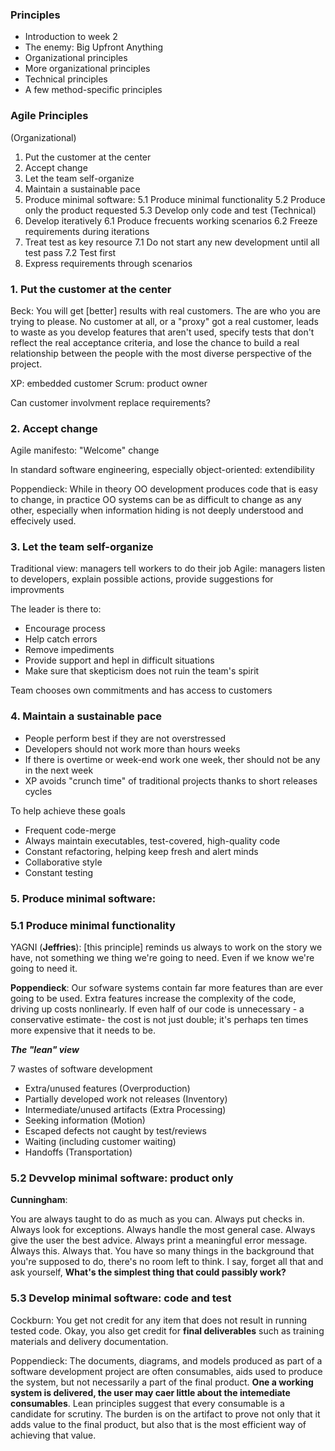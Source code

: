 ### Principles 

* Introduction to week 2 
* The enemy: Big Upfront Anything 
* Organizational principles 
* More organizational principles 
* Technical principles 
* A few method-specific principles

### Agile Principles

(Organizational)
1. Put the customer at the center
2. Accept change
3. Let the team self-organize
4. Maintain a sustainable pace
5. Produce minimal software:
  5.1 Produce minimal functionality
  5.2 Produce only the product requested
  5.3 Develop only code and test
(Technical)
6. Develop iteratively
  6.1 Produce frecuents working scenarios
  6.2 Freeze requirements during iterations
7. Treat test as key resource
  7.1 Do not start any new development until all test pass
  7.2 Test first
8. Express requirements through scenarios


### 1. Put the customer at the center

Beck: You will get [better] results with real customers. The are who you
are trying to please. No customer at all, or a "proxy" got a real 
customer, leads to waste as you develop features that aren't used, specify
tests that don't reflect the real acceptance criteria, and lose the chance
to build a real relationship between the people with the most diverse
perspective of the project.

XP: embedded customer
Scrum: product owner

Can customer involvment replace requirements?

### 2. Accept change

Agile manifesto: "Welcome" change

In standard software engineering, especially object-oriented:
extendibility

Poppendieck: While in theory OO development produces
code that is easy to change, in practice OO systems can be
as difficult to change as any other, especially when information
hiding is not deeply understood and effecively used.




### 3. Let the team self-organize

Traditional view: managers tell workers to do their job
Agile: managers listen to developers, explain possible actions,
provide suggestions for improvments

The leader is there to:

* Encourage process
* Help catch errors
* Remove impediments
* Provide support and hepl in difficult situations
* Make sure that skepticism does not ruin the team's spirit

Team chooses own commitments and has access to customers



### 4. Maintain a sustainable pace

- People perform best if they are not overstressed
- Developers should not work more than hours weeks
- If there is overtime or week-end work one week, ther should not be any in the next week
- XP avoids "crunch time" of traditional projects thanks to short releases cycles

To help achieve these goals
- Frequent code-merge
- Always maintain executables, test-covered, high-quality code
- Constant refactoring, helping keep fresh and alert minds
- Collaborative style
- Constant testing



### 5. Produce minimal software:
###  5.1 Produce minimal functionality

YAGNI (**Jeffries**): [this principle] reminds us always to work on the story we have, not something we thing we're going to need. Even if we know we're going to need it.

**Poppendieck**: Our sofware systems contain far more features than are ever going to be used. Extra features increase the complexity of the code, driving up costs nonlinearly. If even half of our code is unnecessary - a conservative estimate- the cost is not just double; it's perhaps ten times more expensive that it needs to be.

***The "lean" view***

7 wastes of software development

* Extra/unused features (Overproduction)
* Partially developed work not releases (Inventory)
* Intermediate/unused artifacts (Extra Processing)
* Seeking information (Motion)
* Escaped defects not caught by test/reviews
* Waiting (including customer waiting)
* Handoffs (Transportation)

### 5.2 Devvelop minimal software: product only

**Cunningham**:

You are always taught to do as much as you can. Always put checks in. Always look for exceptions. Always handle the most general case. Always give the user the best advice. Always print a meaningful error message. Always this. Always that. You have so many things in the background that you're supposed to do, there's no room left to think. I say, forget all that and ask yourself, **What's the simplest thing that could passibly work?**

### 5.3 Develop minimal software: code and test

Cockburn: You get not credit for any item that does not result in running tested code. Okay, you also get credit for **final deliverables** such as training materials and delivery documentation.

Poppendieck: The documents, diagrams, and models produced as part of a software development project are often consumables, aids used to produce the system, but not necessarily a part of the final product. **One a working system is delivered, the user may caer little about the intemediate consumables**. Lean principles suggest that every consumable is a candidate for scrutiny. The burden is on the artifact to prove not only that it adds value to the final product, but also that is the most efficient way of achieving that value.




























